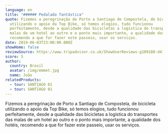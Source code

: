 ```yaml
---
language: en
title: "###### Pedalada fantástica"
quote: Fizemos a peregrinação de Porto a Santiago de Compostela, de bicicleta
  utilizando o apoio da Top Bike, só temos elogios, tudo funcionou
  perfeitamente, desde a qualidade das bicicletas a logística do transportes das
  malas de um hotel ao outro e o ponto mais importante, a qualidade dos hotéis,
  recomendo a que for fazer este passeio, usar os serviços.
date: 2019-06-03T23:00:00.000Z
showHome: false
reviewSource: https://www.tripadvisor.co.uk/ShowUserReviews-g189180-d4105907-r678846434-Top_Bike_tours_Portugal-Porto_Porto_District_Northern_Portugal.html
score: 5
author:
  country: Brasil
  avatar: /img/emmet.jpg
  name: João
relatedProducts:
  - tour: SANTIAGO 01
  - tour: SANTIAGO 01
---
```

Fizemos a peregrinação de Porto a Santiago de Compostela, de bicicleta utilizando o apoio da Top Bike, só temos elogios, tudo funcionou perfeitamente, desde a qualidade das bicicletas a logística do transportes das malas de um hotel ao outro e o ponto mais importante, a qualidade dos hotéis, recomendo a que for fazer este passeio, usar os serviços.